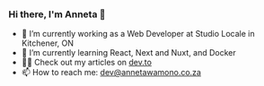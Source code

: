 ### Hi there, I'm Anneta 👋

- 🔭 I’m currently working as a Web Developer at Studio Locale in Kitchener, ON
- 🌱 I’m currently learning React, Next and Nuxt, and Docker
- ✍🏾 Check out my articles on [dev.to](https://dev.to/annetawamono)
- 📫 How to reach me: [dev@annetawamono.co.za](mailto:dev@annetawamono.co.za)

<!--
**annetawamono/annetawamono** is a ✨ _special_ ✨ repository because its `README.md` (this file) appears on your GitHub profile.

Here are some ideas to get you started:

- 🔭 I’m currently working on ...
- 🌱 I’m currently learning ...
- 👯 I’m looking to collaborate on ...
- 🤔 I’m looking for help with ...
- 💬 Ask me about ...
- 📫 How to reach me: ...
- 😄 Pronouns: ...
- ⚡ Fun fact: ...
-->
